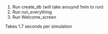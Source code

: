 1. Run create_db (will take arouynd 1min to run)
2. Run run_everything
3. Run Welcome_screen

Takes 1.7 seconds per simulation
